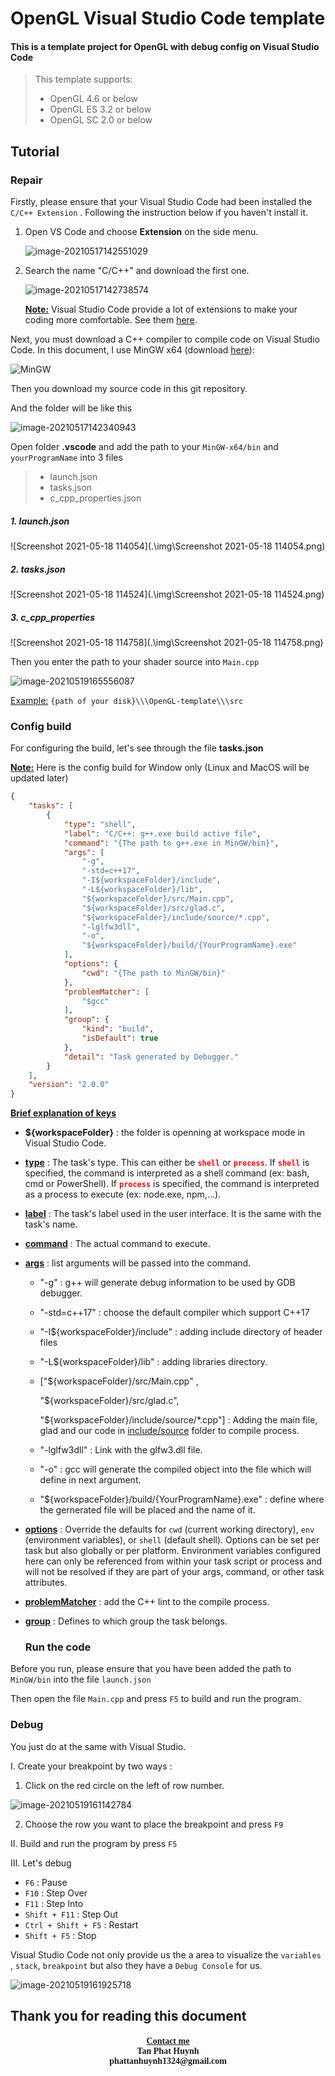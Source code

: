 # OpenGL Visual Studio Code template

#### This is a template project for OpenGL with debug config on Visual Studio Code

> This template supports:
>
> * OpenGL 4.6 or below
> * OpenGL ES 3.2 or below
> * OpenGL SC 2.0 or below

<h2><b>Tutorial</b></h2>

<h3 style="text-align:left"><b>Repair</b></h3>

Firstly, please ensure that your Visual Studio Code had been installed the `C/C++ Extension` . Following the instruction below if you haven't install it.

1. Open VS Code and choose <b>Extension</b> on the side menu.

   ![image-20210517142551029](.\img\image-20210517142551029.png)

2. Search the name "C/C++" and download the first one.

   ![image-20210517142738574](.\img\image-20210517142738574.png)

   <b><u>Note:</u></b> Visual Studio Code provide a lot of extensions to make your coding more comfortable. See them  <a href="https://blog.logrocket.com/top-10-vs-code-extensions-2021/#importcost">here</a>.

Next, you must download a C++ compiler to compile code on Visual Studio Code. In this document, I use MinGW x64 (download <a href="https://sourceforge.net/projects/mingw-w64/files/Toolchains%20targetting%20Win64/Personal%20Builds/mingw-builds/" target="_blank">here</a>):

![MinGW](.\img\MinGW.png)

Then you download my source code in this git repository.

And the folder will be like this

![image-20210517142340943](.\img\image-20210517142340943.png)

Open folder <b>.vscode</b> and add the path to your `MinGW-x64/bin`  and `yourProgramName` into 3 files

> * launch.json
> * tasks.json
> * c_cpp_properties.json

##### 1. launch.json

![Screenshot 2021-05-18 114054](.\img\Screenshot 2021-05-18 114054.png)

##### 2. tasks.json

![Screenshot 2021-05-18 114524](.\img\Screenshot 2021-05-18 114524.png)

##### 3. c_cpp_properties

![Screenshot 2021-05-18 114758](.\img\Screenshot 2021-05-18 114758.png)

Then you enter the path to your shader source into `Main.cpp`

![image-20210519165556087](.\img\image-20210519165556087.png)

<u>Example:</u> `{path of your disk}\\\OpenGL-template\\\src`

<h3 style="text-align:left"><b>Config build</b></h3>

For configuring the build, let's see through the file **tasks.json**

**<u>Note:</u>** Here is the config build for Window only (Linux and MacOS will be updated later)

```json
{
    "tasks": [
        {
            "type": "shell",
            "label": "C/C++: g++.exe build active file",
            "command": "{The path to g++.exe in MinGW/bin}",
            "args": [
                "-g",
                "-std=c++17",
                "-I${workspaceFolder}/include",
                "-L${workspaceFolder}/lib",
                "${workspaceFolder}/src/Main.cpp",
                "${workspaceFolder}/src/glad.c",
                "${workspaceFolder}/include/source/*.cpp",
                "-lglfw3dll",
                "-o",
                "${workspaceFolder}/build/{YourProgramName}.exe"
            ],
            "options": {
                "cwd": "{The path to MinGW/bin}"
            },
            "problemMatcher": [
                "$gcc"
            ],
            "group": {
                "kind": "build",
                "isDefault": true
            },
            "detail": "Task generated by Debugger."
        }
    ],
    "version": "2.0.0"
}
```

<b><u>Brief explanation of keys</u></b>

* **${workspaceFolder}** :  the folder is openning at workspace mode in Visual Studio Code.

* <u>**type**</u> : The task's type. This can either be <b style="color:red">`shell`</b> or <b style="color:red">`process`</b>. If <b style="color:red">`shell`</b> is specified, the command is interpreted as a shell command (ex: bash, cmd or PowerShell). If <b style="color:red">`process`</b> is specified, the command is interpreted as a process to execute (ex: node.exe, npm,...).

* **<u>label</u>** : The task's label used in the user interface. It is the same with the task's name.

* **<u>command</u>** : The actual command to execute.

* **<u>args</u>** : list arguments will be passed into the command.

  * "-g" : g++ will generate debug information to be used by GDB debugger.

  * "-std=c++17" : choose the default compiler which support C++17

  * "-I${workspaceFolder}/include" : adding include directory of header files

  * "-L${workspaceFolder}/lib" : adding libraries directory.

  * ["${workspaceFolder}/src/Main.cpp" ,

      "${workspaceFolder}/src/glad.c",

      "${workspaceFolder}/include/source/*.cpp"] : Adding the main file, glad and our code in <u>include/source</u> folder to compile process.

  * "-lglfw3dll" : Link with the glfw3.dll file.

  * "-o" : gcc will generate the compiled object into the file which will define in next argument.

  * "${workspaceFolder}/build/{YourProgramName}.exe" : define where the gernerated file will be placed and the name of it.

* **<u>options</u>** : Override the defaults for `cwd` (current working directory), `env` (environment variables), or `shell` (default shell). Options can be set per task but also globally or per platform. Environment variables configured here can only be referenced from within your task script or process and will not be resolved if they are part of your args, command, or other task attributes.

* **<u>problemMatcher</u>** : add the C++ lint to the compile process.

* **<u>group</u>** : Defines to which group the task belongs.

  <h3 style="text-align:left"><b>Run the code</b></h3>

Before you run, please ensure that you have been added the path to `MinGW/bin` into the file `launch.json`

Then open the file `Main.cpp` and press `F5` to build and run the program.

<h3 style="text-align:left"><b>Debug</b></h3>

You just do at the same with Visual Studio.

I. Create your breakpoint by two ways :

1. Click on the red circle on the left of row number.

![image-20210519161142784](.\img\image-20210519161142784.png)

2. Choose the row you want to place the breakpoint and press `F9` 

II. Build and run the program by press `F5`

III. Let's debug

* `F6` : Pause
* `F10` : Step Over
* `F11` : Step Into
* `Shift + F11` : Step Out
* `Ctrl + Shift + F5` : Restart
* `Shift + F5` : Stop

Visual Studio Code not only provide us the a area to visualize the `variables` , `stack`, `breakpoint` but also they have a `Debug Console` for us.

![image-20210519161925718](.\img\image-20210519161925718.png)



## Thank you for reading this document

<h4 style="text-align:center; font-family:time New Roman">
    <div><b><u>Contact me</u></b></div>
    <div>Tan Phat Huynh</div>
    <div>phattanhuynh1324@gmail.com</div></h4>
